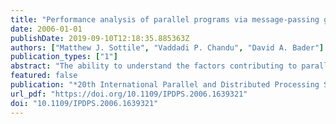 ```yaml
---
title: "Performance analysis of parallel programs via message-passing graph traversal"
date: 2006-01-01
publishDate: 2019-09-10T12:18:35.885363Z
authors: ["Matthew J. Sottile", "Vaddadi P. Chandu", "David A. Bader"]
publication_types: ["1"]
abstract: "The ability to understand the factors contributing to parallel program performance are vital for understanding the impact of machine parameters on the performance of specific applications. We propose a methodology for analyzing the performance characteristics of parallel programs based, on message-passing traces of their execution on a set of processors. Using this methodology, we explore how perturbations in both single processor performance and the messaging layer impact the performance of the traced run. This analysis provides a quantitative description of the sensitivity of applications to a variety of performance parameters to better understand the range of systems upon which an application can be expected to perform well. These performance parameters include operating system, interference and variability in message latencies within the interconnection network layer."
featured: false
publication: "*20th International Parallel and Distributed Processing Symposium (IPDPS 2006), Proceedings, 25-29 April 2006, Rhodes Island, Greece*"
url_pdf: "https://doi.org/10.1109/IPDPS.2006.1639321"
doi: "10.1109/IPDPS.2006.1639321"
---
```


